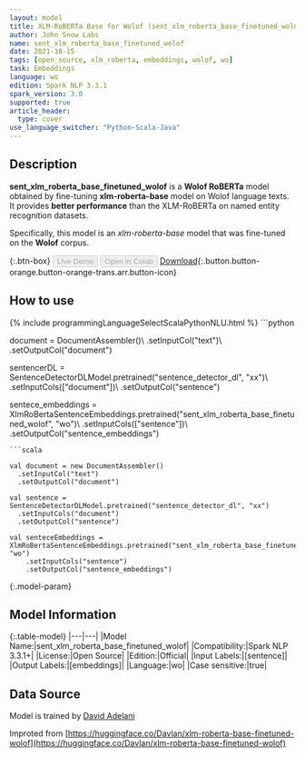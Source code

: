 ```yaml
---
layout: model
title: XLM-RoBERTa Base for Wolof (sent_xlm_roberta_base_finetuned_wolof)
author: John Snow Labs
name: sent_xlm_roberta_base_finetuned_wolof
date: 2021-10-15
tags: [open_source, xlm_roberta, embeddings, wolof, wo]
task: Embeddings
language: wo
edition: Spark NLP 3.3.1
spark_version: 3.0
supported: true
article_header:
  type: cover
use_language_switcher: "Python-Scala-Java"
---
```


## Description

**sent_xlm_roberta_base_finetuned_wolof** is a **Wolof RoBERTa** model obtained by fine-tuning **xlm-roberta-base** model on Wolof language texts. It provides **better performance** than the XLM-RoBERTa on named entity recognition datasets.
            
Specifically, this model is an *xlm-roberta-base* model that was fine-tuned on the **Wolof** corpus.

{:.btn-box}
<button class="button button-orange" disabled>Live Demo</button>
<button class="button button-orange" disabled>Open in Colab</button>
[Download](https://s3.amazonaws.com/auxdata.johnsnowlabs.com/public/models/sent_xlm_roberta_base_finetuned_wolof_wo_3.3.1_3.0_1634304396734.zip){:.button.button-orange.button-orange-trans.arr.button-icon}

## How to use



<div class="tabs-box" markdown="1">
{% include programmingLanguageSelectScalaPythonNLU.html %}
```python
                
document = DocumentAssembler()\ 
    .setInputCol("text")\ 
    .setOutputCol("document")

sentencerDL = SentenceDetectorDLModel.pretrained("sentence_detector_dl", "xx")\ 
    .setInputCols(["document"])\ 
    .setOutputCol("sentence")

sentece_embeddings = XlmRoBertaSentenceEmbeddings.pretrained("sent_xlm_roberta_base_finetuned_wolof", "wo")\ 
    .setInputCols(["sentence"])\ 
    .setOutputCol("sentence_embeddings")

```
```scala

val document = new DocumentAssembler()
  .setInputCol("text")
  .setOutputCol("document")

val sentence = SentenceDetectorDLModel.pretrained("sentence_detector_dl", "xx")
  .setInputCols("document")
  .setOutputCol("sentence")

val senteceEmbeddings = XlmRoBertaSentenceEmbeddings.pretrained("sent_xlm_roberta_base_finetuned_wolof", "wo")
    .setInputCols("sentence")
    .setOutputCol("sentence_embeddings")
```
</div>

{:.model-param}
## Model Information

{:.table-model}
|---|---|
|Model Name:|sent_xlm_roberta_base_finetuned_wolof|
|Compatibility:|Spark NLP 3.3.1+|
|License:|Open Source|
|Edition:|Official|
|Input Labels:|[sentence]|
|Output Labels:|[embeddings]|
|Language:|wo|
|Case sensitive:|true|

## Data Source

Model is trained by [David Adelani](https://huggingface.co/Davlan)

Improted from [https://huggingface.co/Davlan/xlm-roberta-base-finetuned-wolof](https://huggingface.co/Davlan/xlm-roberta-base-finetuned-wolof)